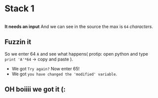 # Stack 1
```c

```
**It needs an input**
And we can see in the source the max is `64` *characters*.

## Fuzzin it

So we enter 64 `A` and see what happens( protip: open python and type `print 'A'*64` -> copy and paste ).
- We got `Try again?`
Now enter 65!
- We got `you have changed the 'modified' variable`.
## OH boiiii we got it (:
